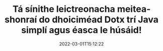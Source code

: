 ---
############################# Static ############################
layout: "auto-gen-signature"
date: 2022-03-01T15:12:22
draft: false
operation: Sign
signaturetype: Metadata
fileformat: Dotx
productName: Java
lang: ga
productCode: java
otherformats: pdf doc docx docm dot dotm dotx odt ott rtf xls xlsx xlsm xlsb csv ods ots xltx xltm ppt pptx pps ppsx odp otp potx potm pptm ppsm png jpg bmp gif tiff svg webp wmf
breadcrumb: Put Metadata signature on Dotx for Java

############################# Head ############################
head_title: "Cuir sínithe leictreonacha Meiteashonraí i gceangal le doiciméid Dotx trí Java"
head_description: "Úsáid Meiteashonraí mar shínithe leictreonacha folaithe i do dhoiciméid Dotx ag baint úsáide as cúpla líne de chód Java. Bain úsáid as an GroupDocs Document Signature API chun do dhoiciméid ghnó agus do chomhaid a ríomhshíniú le faisnéis Meiteashonraí."

############################# Header ############################
title: "Tá sínithe leictreonacha meiteashonraí do dhoiciméad Dotx trí Java simplí agus éasca le húsáid!"
description: "eSigh do dhoiciméid agus do chonarthaí Dotx le hiontrálacha Meiteashonraí folaithe. Gin Meiteashonraí do PDFs, doiciméid MS Word, leabhair oibre MS Excel, cur i láthair MS PowerPoint agus formáidí íomhá éagsúla gan aon fhadhbanna agus códú breise."
bg_image: "https://cms.admin.containerize.com/templates/aspose/App_Themes/V3/images/bg/header1.png"
bg_overlay: false
button:
    enable: true

############################# SubMenu ############################
submenu:
    enable: true

    left:
        img_alt: "GroupDocs.Signature for Java"
        image: "https://cms.admin.containerize.com/templates/groupdocs/images/product-logos/90x90-noborder/groupdocs-signature-java.png"
        product: "GroupDocs.Signature"
        platform: "Java"



############################# About ############################
about:
    enable: true
    title: "Maidir le GroupDocs.Signature for Java API sínithe meiteashonraí"
    content: |
        Is API coitianta é [GroupDocs.Signature for Java](https://products.groupdocs.com/signature/java/) le haghaidh ríomhshíniú doiciméad digiteach. Tá sínithe amhail téacsanna, íomhánna, teastais dhigiteacha, barrachóid, cóid QR, stampaí nó meiteashonraí ar fáil. D’fhéadfaí sínithe a chur ar PDF, doiciméid MS Word, leabhair oibre MS Excel, láithreoireachtaí MS PowerPoint, comhaid Adobe Photoshop agus formáidí éagsúla íomhá. Is féidir le custaiméirí a ndoiciméad a shíniú agus ríomhshínithe a cuireadh ar na doiciméid sin a nuashonrú, a chuardach, a fhíorú, a scriosadh nó a réamhamharc. Thairis sin, soláthraítear go leor cumais le haghaidh saincheapadh sínithe.
    

############################# Steps ############################
steps:
    enable: true
    title_left: "Céimeanna chun Dotx a shíniú le Metadata in Java"
    content_left: |
        Soláthraíonn [GroupDocs.Signature for Java](https://products.groupdocs.com/signature/java/) cumas chun doiciméid Dotx a shíniú le sínithe Metadata go tapa agus go héasca.
        
        * Cruthaigh sampla d'aicme Sínithe ag soláthar Dotx comhad atá ceaptha a shíniú mar chonair nó mar shruth cuimhne
        * Cuir rang SignOptions ar bun agus socraigh na sonraí go léir a éilítear.
        * Iarr ar an modh Signature.Sign() aschuir {{ Fileformat}} comhad nó sruth cuimhne a rith

    title_right: " Riachtanais Chórais"
    content_right: |
        Tacaítear le GroupDocs.Signature for Java ar gach mór-ardán agus córas oibriúcháin. Sula ndéanann tú an cód thíos, déan cinnte go bhfuil na réamhriachtanais seo a leanas suiteáilte ar do chóras.

        * Córais oibriúcháin: Microsoft Windows, Linux, MacOS
        * Timpeallachtaí forbartha: NetBeans, Intellij IDEA, Eclipse, etc.
        * Java runtime: J2SE 6.0 and above
        * Faigh an GroupDocs.Signature for Java is déanaí ó [Maven](https://repository.groupdocs.com/webapp/#/artifacts/browse/tree/General/repo/com/groupdocs/groupdocs-signature)
         
    code: |
        ```java    
                
        // Set up input Dotx file
        String filePath = "input.dotx";
        // Set up output file
        String outputFilePath = "output.dotx";

        // Instantiate Signature for input file
        Signature signature = new Signature(filePath);

        // instantiate metadata signing options
        MetadataSignOptions options = new MetadataSignOptions();

        // setup Author property
        WordProcessingMetadataSignature mdSign_Author = new WordProcessingMetadataSignature("Author", "Mr.Scherlock Holmes");// String value
        options.getSignatures().add(mdSign_Author);
        // setup document data
        WordProcessingMetadataSignature mdSign_DocData = new WordProcessingMetadataSignature("CreatedOn", new Date());// Datetime value
        options.getSignatures().add(mdSign_DocData);
        // setup document id
        WordProcessingMetadataSignature mdSign_DocId = new WordProcessingMetadataSignature("DocumentId", 123456);// Integer value
        options.getSignatures().add(mdSign_DocId);

        // sign Dotx document
        SignResult result = signature.sign(outputFilePath, options);

        ```

############################# Demos ############################
demos:
    enable: true
    title: "Ag síniú Dotx doiciméad le {{ Signaturetype}} Taispeántas Beo"
    content: |
       Sínigh Dotx comhad le sínithe éagsúla faoi láthair trí chuairt a thabhairt ar an suíomh Gréasáin [GroupDocs.Signature App](https://products.groupdocs.app/signature/family). Saor in aisce taispeána ar líne ag fanacht leat.          

############################# More Formats ############################
more_formats:
    enable: true
    title: "Sínithe Metadata eile a dtacaítear leo le haghaidh Java"
    content: |
        "Is féidir leat Dotx a shíniú le cineálacha sínithe eile freisin. Féach ar an liosta thíos le do thoil."
    format: 
       
       
back_to_top:
    enable: true
---